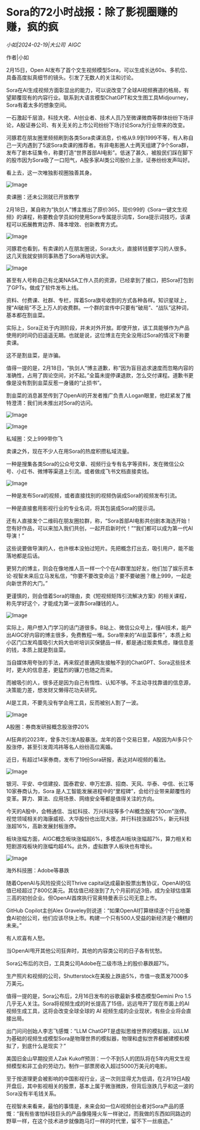 # Sora的72小时战报：除了影视圈赚的赚，疯的疯

*小如|2024-02-19|大公司 
                                                AIGC*

作者|小如

2月15日，Open AI发布了首个文生视频模型Sora，可以生成长达60s、多机位、具备高度拟真细节的镜头。引发了无数人的关注和讨论。

Sora在AI生成视频方面彰显出的能力，可以说改变了全球AI视频赛道的格局，有望颠覆现有的内容行业。联系到大语言模型ChatGPT和文生图工具Midjourney，Sora有着太多的想象空间。

一石激起千层浪，科技大佬、AI创业者、技术人员乃至微课微商等群体纷纷下场评论，A股证券公司、有关无关的上市公司纷纷下场讨论Sora为行业带来的改变。

河豚君在朋友圈里频频刷到各类Sora卖课消息，价格从9.9到1999不等，有人称自己一天内遇到了5波Sora卖课的推荐者。有非电影圈人士两天组建了9个Sora群，发布了剧本征集令，称要打造“世界首部AI电影”。低迷了甚久，被股民们踩在脚下的股市因为Sora吸了一口阳气，A股多家AI类公司股价上涨，证券纷纷发声叫好。

看上去，这一次唯独影视圈独善其身。

![Image](https://p3-sign.toutiaoimg.com/tos-cn-i-axegupay5k/13d79a446e1645a8b36d4372a038ea71~noop.image?_iz=58558&from=article.pc_detail&lk3s=953192f4&x-expires=1708960621&x-signature=Hs%2BeDVjhIf6Xr3%2Boq591n1DzL%2FM%3D)

卖课圈：还未公测就已开放教学

2月18日，某自称为“执剑人”博主推出了原价365，现价99的《Sora一键文生视频》的课程，称要教会学员如何使用Sora专属提示词库，Sora提示词技巧，该课程可以拓展教育边界、降本增效、创新教育方式。

![Image](https://p3-sign.toutiaoimg.com/tos-cn-i-6w9my0ksvp/6791f8b38c544fe0b9d46a8abe05e71f~noop.image?_iz=58558&from=article.pc_detail&lk3s=953192f4&x-expires=1708960621&x-signature=BTsppzMmF0Y8mn6puWVqp6MVLt8%3D)

河豚君也看到，有卖课的人在朋友圈说，Sora太火，直接转钱要学习的人很多。这几天我就安排同事熟悉了Sora再培训大家。

![Image](https://p3-sign.toutiaoimg.com/tos-cn-i-6w9my0ksvp/13511700c5cf4ab79e9b627061a0f570~noop.image?_iz=58558&from=article.pc_detail&lk3s=953192f4&x-expires=1708960621&x-signature=bGJjVKXBDrvgK3cH0JQxepPadWM%3D)

甚至有人号称自己有北美NASA工作人员的资源，已经拿到了接口，把Sora打包到了GPTs，做成了软件发布上线。

资料、付费课、社群、专栏，挥着Sora旗号收割的方式各种各样。知识星球上，搜“AI破局”不乏上万人的收费群。一个群的宣传中只要有“破局”、“战队”这种词，基本都在割韭菜。

实际上，Sora正处于内测阶段，并未对外开放。即使开放，该工具能够作为产品使用的时间仍旧遥遥无期。也就是说，这位博主在完全没用过Sora的情况下称要卖课。

这不是割韭菜，是诈骗。

值得一提的是，2月18日，“执剑人”博主道歉，称“因为盲目追求速度而忽略内容的准确性，占用了舆论空间，对不起。”全篇未提停课退款，怎么交付课程。道歉书更像是没有割到韭菜反惹一身骚的“止损书”。

割韭菜的消息甚至传到了OpenAI的开发者推广负责人Logan眼里，他赶紧发了推特澄清：我们尚未推出对Sora的访问。

![Image](https://p3-sign.toutiaoimg.com/tos-cn-i-6w9my0ksvp/a88e9a2e565f4a24be352ba1acf4412f~noop.image?_iz=58558&from=article.pc_detail&lk3s=953192f4&x-expires=1708960621&x-signature=kv3FdYvf%2FbGxuxdZQeoo3uwniWg%3D)

![Image](https://p3-sign.toutiaoimg.com/tos-cn-i-6w9my0ksvp/1eaba21eb7c84550bb6c6d3ac3f62615~noop.image?_iz=58558&from=article.pc_detail&lk3s=953192f4&x-expires=1708960621&x-signature=n4LLLmzGOss6wGBGcBqHUYOPG9o%3D)

私域圈：交上999带你飞

卖课之外，现在不少人在用Sora的热度积攒私域流量。

一种是搜集各类Sora的公众号文章、视频行业专有名字等资料，发在微信公众号、小红书、微博等渠道上引流。或者做成飞书文档直接卖钱。

![Image](https://p3-sign.toutiaoimg.com/tos-cn-i-6w9my0ksvp/b75cc446202f43f6a0e3e2e7fb81f233~noop.image?_iz=58558&from=article.pc_detail&lk3s=953192f4&x-expires=1708960621&x-signature=Ur1FAA2V3w605m7DX46vewnXIGc%3D)

一种是发布Sora的视频，或者直接找别的视频伪装成Sora的视频发布引流。

一种是直接套用影视行业的专业名词，将其包装成Sora的提示词。

还有人直接发个二维码在朋友圈拉群，称，“Sora首部AI电影共创剧本海选开始！您有好作品，可以来加入我们共创，一起开启新时代！”“我们都可以成为第一代AI导演！”

这些说要做导演的人，也许根本没拍过短片。先把概念打出去，吸引用户，能不能落地都是后话。

更努力的博主，则会在像地推人员一样一个个在AI群里加好友，他们加了娱乐资本论·视智未来后立马发私信，“你要不要改变命运？要不要破圈？缴上999，一起走向新世界的大门。”

更谨慎的，则会借着Sora的理由，卖《短视频矩阵引流解决方案》的相关课程，称先学好这个，才能成为第一波靠Sora赚钱的人。

![Image](https://p3-sign.toutiaoimg.com/tos-cn-i-6w9my0ksvp/72b6adde8b834eb7af0ad44ff0b05dc8~noop.image?_iz=58558&from=article.pc_detail&lk3s=953192f4&x-expires=1708960621&x-signature=%2FWUV5dkJu7FhF2EGNctfgxUaMs0%3D)

实际上，用户想入门学习的话门道很多。B站上、微信公众号上，懂AI技术，能产出AIGC好内容的博主很多，免费教程一堆。Sora带来的“AI韭菜事件”，本质上和小区门口发鸡蛋吸引大妈大伯听培训买保健品一样，都是通过贩卖焦虑，赚信息差的钱，本质上就是割韭菜。

当自媒体用夸张的手法，再来叙述普通网友接触不到的ChatGPT、Sora这些技术时，更大的信息差，更猛烈的镰刀也随之而来。

而被吸引的人，很多还是因为自己有惰性、认知不够。不主动寻找靠谱的信息源，决策能力差，想发财又懒得花功夫研究。

AI是工具，不要先没有学会用工具，反而被别人割了一波。

![Image](https://p3-sign.toutiaoimg.com/tos-cn-i-6w9my0ksvp/c1ca012248bd49afa07e62406fd24666~noop.image?_iz=58558&from=article.pc_detail&lk3s=953192f4&x-expires=1708960621&x-signature=Q9JiXN4JLaGWlqUV0W9mDpxksmg%3D)

A股圈：券商发研报概念股涨停20%

AI狂奔的2023年，曾多次引发A股暴涨。龙年的首个交易日里，A股因为AI多只个股涨停，甚至引发周鸿祎等名人纷纷高位离婚。

近日，有超过14家券商，发布了19份Sora研报，表达对AI视频的看法。

![Image](https://p3-sign.toutiaoimg.com/tos-cn-i-6w9my0ksvp/02da225f7ad949bab418fbd37a478a96~noop.image?_iz=58558&from=article.pc_detail&lk3s=953192f4&x-expires=1708960621&x-signature=LczjO9JHYKRBKwGThJVtdXcNogw%3D)

银河、平安、中信建投、国泰君安、申万宏源、招商、天风、华泰、中信、长江等10家券商认为，Sora 是人工智能发展进程中的“里程碑”，会给行业带来颠覆性的变革。算力、算法、应用场景、网络安全等都是值得关注的方向。

今天的A股中，会畅通信、当虹科技、万兴科技等多个AI概念股有“20cm”涨停。视觉领域相关的海康威视、大华股份也出现大涨，并行科技涨超25%，新元科技涨超16%，高新发展封板涨停。

板块涨幅方面，AIGC概念板块涨幅超6%，多模态AI板块涨幅超7%，算力相关和短剧游戏板块的涨幅均超4%。此外，虚拟数字人板块也有增长。

![Image](https://p3-sign.toutiaoimg.com/tos-cn-i-6w9my0ksvp/4db81ee8ebcd4991ad30ec1f24458778~noop.image?_iz=58558&from=article.pc_detail&lk3s=953192f4&x-expires=1708960621&x-signature=uaZbUi43U5SW740g6K4U4Qga9to%3D)

海外科技圈：Adobe等暴跌

随着OpenAI与风险投资公司Thrive capital达成最新股票出售协议，OpenAI的估值已经超过了800亿美元。其估值已经涨到了九个月前的近3倍，成为全球估值第三高的初创企业。但OpenAI首席执行官奥特曼表示公司无意上市。

GitHub Copilot主创Alex Graveley则说道：“如果OpenAI打算继续逐个行业地蚕食AI初创公司，他们应该尽快上市。构建一个只有500人受益的新经济是个糟糕的未来。”

有人欢喜有人愁。

当OpenAI甩开其他公司狂奔时，其他的内容类公司的日子各有忧愁。

Sora公布后的次日，工具类公司Adobe在二级市场上的股价暴跌超7%。

生产照片和视频的公司，Shutterstock在美股上跌逾5%，市值一夜蒸发7000多万美元。

值得一提的是，Sora公布后，2月16日发布的谷歌最新多模态模型Gemini Pro 1.5几乎无人关注。Sora将视频生成的时长提高了15倍，远远甩开了现在市面上的AI视频生成工具，这将会改变全球全球的 AI 视频生成的企业现状，有些企业将会直接出局。

出门问问创始人李志飞感慨：“LLM ChatGPT是虚拟思维世界的模拟器，以LLM为基础的视频生成模型Sora是物理世界的模拟器，物理和虚拟世界都被建模和模拟了，到底什么是现实？”

美国旧金山早期投资人Zak Kukoff预测：一个不到5人的团队将在5年内用文生视频模型和非工会的劳动力。制作一部票房收入超过5000万美元的电影。

至于按道理更会被影响的中国影视行业，这一次则显得尤为低调，在2月19日A股开盘后，其中影视相关的股票，基本上属于微涨微跌，但背后涨跌几乎和这一波的Sora没有半毛钱关系。

在视智未来看来，最怕的事情是，未来会如一位AI视频创业者对Sora产品的感慨：“我有些害怕科技巨头的产品像隆隆火车一样驶过，而我做的东西如同路边的野草一样，在这个技术进步就像跑马灯一样的时代里，留不下一丝痕迹。”

